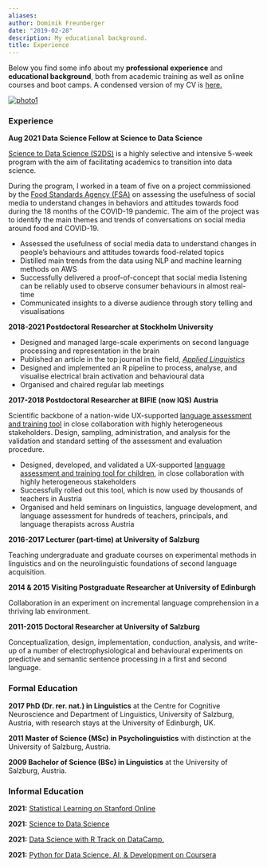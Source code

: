```yaml
---
aliases:
author: Dominik Freunberger
date: "2019-02-28"
description: My educational background.
title: Experience
---
```

Below you find some info about my __professional experience__ and __educational background__, both from academic training as well as online courses and boot camps. A condensed version of my CV is [here.](/FreunbergerCV.pdf)

[![photo1](/photo1.jpeg)](/large1.jpeg)

### Experience
__Aug 2021 Data Science Fellow at Science to Data Science__

[Science to Data Science (S2DS)](https://s2ds.org/) is a highly selective and intensive 5-week program with the aim of facilitating academics to transition into data science.

During the program, I worked in a team of five on a project commissioned by the [Food Standards Agency (FSA)](https://www.food.gov.uk/) on assessing the usefulness of social media to understand changes in behaviors and attitudes towards food during the 18 months of the COVID-19 pandemic. The aim of the project was to identify the main themes and trends of conversations on social media around food and COVID-19. 

- Assessed the usefulness of social media data to understand changes in people’s behaviours and attitudes towards food-related topics
- Distilled main trends from the data using NLP and machine learning methods on AWS
- Successfully delivered a proof-of-concept that social media listening can be reliably used to observe consumer behaviours in almost real-time
- Communicated insights to a diverse audience through story telling and visualisations


__2018-2021 Postdoctoral Researcher at Stockholm University__

- Designed and managed large-scale experiments on second language processing and representation in the brain
- Published an article in the top journal in the field, [ _Applied Linguistics_ ](https://academic.oup.com/applij)
- Designed and implemented an R pipeline to process, analyse, and visualise electrical brain activation and behavioural data
- Organised and chaired regular lab meetings

__2017-2018 Postdoctoral Researcher at BIFIE (now IQS) Austria__

Scientific backbone of a nation-wide UX-supported [language assessment and training tool](https://usbplus.at/) in close collaboration with highly heterogeneous stakeholders. Design, sampling, administration, and analysis for the validation and standard setting of the assessment and evaluation procedure.

- Designed, developed, and validated a UX-supported [language assessment and training tool for children](https://usbplus.at/), in close collaboration with highly heterogeneous stakeholders
- Successfully rolled out this tool, which is now used by thousands of teachers in Austria
- Organised and held seminars on linguistics, language development, and language assessment for hundreds of teachers, principals, and language therapists across Austria

__2016-2017 Lecturer (part-time) at University of Salzburg__

Teaching undergraduate and graduate courses on experimental methods in linguistics and on the neurolinguistic foundations of second language acquisition.

__2014 & 2015 Visiting Postgraduate Researcher at University of Edinburgh__

Collaboration in an experiment on incremental language comprehension in a thriving lab environment.

__2011-2015 Doctoral Researcher at University of Salzburg__

Conceptualization, design, implementation, conduction, analysis, and write-up of a number of electrophysiological and behavioural experiments on predictive and semantic sentence processing in a first and second language.

### Formal Education
__2017 PhD (Dr. rer. nat.) in Linguistics__ at the Centre for Cognitive Neuroscience and Department of Linguistics, University of Salzburg, Austria, with research stays at the University of Edinburgh, UK.

__2011 Master of Science (MSc) in Psycholinguistics__ with distinction at the University of Salzburg, Austria.

__2009 Bachelor of Science (BSc) in Linguistics__ at the University of Salzburg, Austria.

### Informal Education
__2021:__ [Statistical Learning on Stanford Online](https://www.credential.net/a007ea22-7e45-4fd7-9bea-cf1977b012f6#gs.bhxu8p)

__2021:__ [Science to Data Science](https://www.credential.net/a007ea22-7e45-4fd7-9bea-cf1977b012f6#gs.bhxu8p)

__2021:__ [Data Science with R Track on DataCamp.](https://www.datacamp.com/statement-of-accomplishment/track/4705929b5bbd9a0e3a817d8fe7d3c3edda78a3d5)

__2021:__ [Python for Data Science, AI, & Development on Coursera](https://www.coursera.org/account/accomplishments/certificate/PHSGZZEVPRVU)